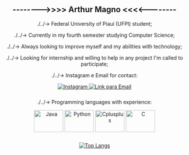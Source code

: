 <div style="text-align: center;">
  <h2>--------&gt;&gt;&gt;&gt; Arthur Magno &lt;&lt;&lt;&lt;--------</h2>
  <p>./../-&gt; Federal University of Piauí (UFPI) student; </p> 
  <p>./../-&gt; Currently in my fourth semester studying Computer Science; </p>
  <p>./../-&gt; Always looking to improve myself and my abilities with technology;</p>
  <p>./../-&gt; Looking for internship and willing to help in any project I'm called to participate;</p>
</div>

<div style="text-align: center; margin-bottom: 25px;">
  <p>./../-&gt; Instagram e Email for contact:</p>
  <a href="https://www.instagram.com/arthur_memo" target="_blank">
    <img src="https://img.shields.io/badge/-Instagram-%23E4405F?style=for-the-badge&logo=instagram&logoColor=white" target="_blank" alt="Instagram">
  </a>
  <a href="mailto:arthur.sampaio@ufpi.edu.br">
    <img src="https://img.shields.io/badge/Email-Contact-blue?style=for-the-badge&logo=gmail&logoColor=white" alt="Link para Email">
  </a>
</div>

  <div style="text-align: center; margin-bottom: 25px;">
    <p>./../-&gt; Programming languages with experience:</p>
    <img alt="Java" height="60" width="80" src="https://cdn.jsdelivr.net/gh/devicons/devicon@latest/icons/java/java-original.svg">
    <img alt="Python" height="60" width="80" src="https://cdn.jsdelivr.net/gh/devicons/devicon@latest/icons/python/python-original-wordmark.svg">
    <img alt="Cplusplus" height="60" width="80" src="https://cdn.jsdelivr.net/gh/devicons/devicon@latest/icons/cplusplus/cplusplus-original.svg">
    <img alt="C" height="60" width="80" src="https://cdn.jsdelivr.net/gh/devicons/devicon@latest/icons/c/c-original.svg">
  </div>
  
  <div style="text-align: center;">
  <a href="https://github.com/anuraghazra/github-readme-stats">
    <img src="https://github-readme-stats.vercel.app/api/top-langs/?username=ArthurMagnoRS&theme=radical&cache_seconds=3600" alt="Top Langs">
  </a>
</div>

                
           
          
          
          
           
          
          

